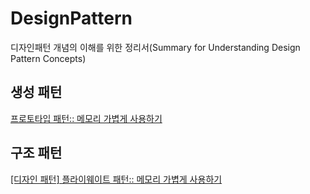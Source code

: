 # DesignPattern
디자인패턴 개념의 이해를 위한 정리서(Summary for Understanding Design Pattern Concepts)
## 생성 패턴
[프로토타입 패턴:: 메모리 가볍게 사용하기](https://diligent-mangosteen-06d.notion.site/Prototype-250f2e7caabd43f9a3e6e399f7f5165d?pvs=4)
## 구조 패턴
[[디자인 패턴] 플라이웨이트 패턴:: 메모리 가볍게 사용하기](https://yuma1029.tistory.com/11)